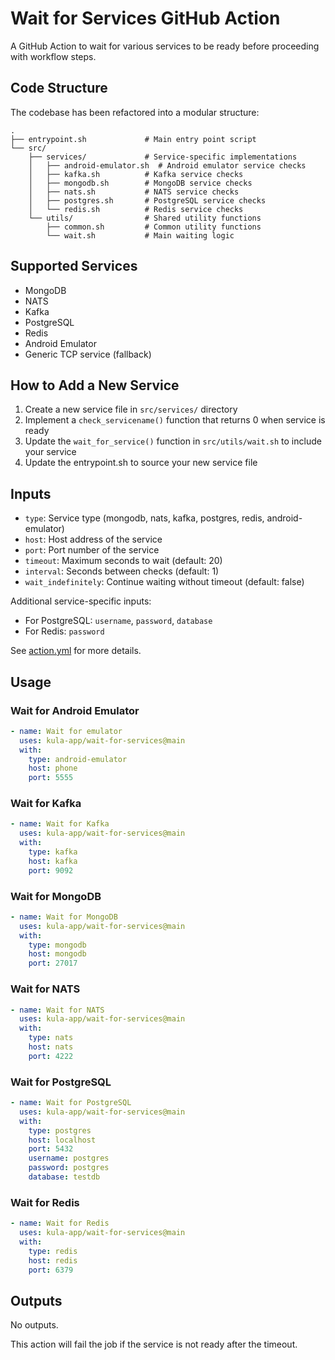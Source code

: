# Wait for Services GitHub Action

A GitHub Action to wait for various services to be ready before proceeding with workflow steps.

## Code Structure

The codebase has been refactored into a modular structure:

```
.
├── entrypoint.sh             # Main entry point script
└── src/
    ├── services/             # Service-specific implementations
    │   ├── android-emulator.sh  # Android emulator service checks
    │   ├── kafka.sh          # Kafka service checks
    │   ├── mongodb.sh        # MongoDB service checks
    │   ├── nats.sh           # NATS service checks
    │   ├── postgres.sh       # PostgreSQL service checks
    │   └── redis.sh          # Redis service checks
    └── utils/                # Shared utility functions
        ├── common.sh         # Common utility functions
        └── wait.sh           # Main waiting logic
```

## Supported Services

- MongoDB
- NATS
- Kafka
- PostgreSQL
- Redis
- Android Emulator
- Generic TCP service (fallback)

## How to Add a New Service

1. Create a new service file in `src/services/` directory
2. Implement a `check_servicename()` function that returns 0 when service is ready
3. Update the `wait_for_service()` function in `src/utils/wait.sh` to include your service
4. Update the entrypoint.sh to source your new service file

## Inputs

- `type`: Service type (mongodb, nats, kafka, postgres, redis, android-emulator)
- `host`: Host address of the service
- `port`: Port number of the service
- `timeout`: Maximum seconds to wait (default: 20)
- `interval`: Seconds between checks (default: 1)
- `wait_indefinitely`: Continue waiting without timeout (default: false)

Additional service-specific inputs:
- For PostgreSQL: `username`, `password`, `database`
- For Redis: `password`

See [action.yml](action.yml) for more details.

## Usage

### Wait for Android Emulator

```yaml
- name: Wait for emulator
  uses: kula-app/wait-for-services@main
  with:
    type: android-emulator
    host: phone
    port: 5555
```

### Wait for Kafka

```yaml
- name: Wait for Kafka
  uses: kula-app/wait-for-services@main
  with:
    type: kafka
    host: kafka
    port: 9092
```

### Wait for MongoDB

```yaml
- name: Wait for MongoDB
  uses: kula-app/wait-for-services@main
  with:
    type: mongodb
    host: mongodb
    port: 27017
```

### Wait for NATS

```yaml
- name: Wait for NATS
  uses: kula-app/wait-for-services@main
  with:
    type: nats
    host: nats
    port: 4222
```

### Wait for PostgreSQL

```yaml
- name: Wait for PostgreSQL
  uses: kula-app/wait-for-services@main
  with:
    type: postgres
    host: localhost
    port: 5432
    username: postgres
    password: postgres
    database: testdb
```

### Wait for Redis

```yaml
- name: Wait for Redis
  uses: kula-app/wait-for-services@main
  with:
    type: redis
    host: redis
    port: 6379
```

## Outputs

No outputs.

This action will fail the job if the service is not ready after the timeout.
